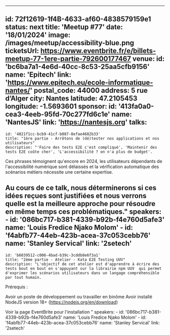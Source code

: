 ---
id: 72f12619-1f4B-4633-af60-4838579159e1
status: next
title: 'Meetup #77'
date: '18/01/2024'
image: /images/meetup/accessibility-blue.png
ticketsUrl: https://www.eventbrite.fr/e/billets-meetup-77-1ere-partie-792600177467 
venue:
  id: 'bc6ba7a1-4e6d-40cc-8c53-25aa5cfb9156'
  name: 'Epitech'
  link: 'https://www.epitech.eu/ecole-informatique-nantes/'
  postal_code: 44000
  address: 5 rue d’Alger
  city: Nantes
  latitude: 47.2105453
  longitude: -1.5693601
sponsor:
    id: '413fa0a0-cea3-4eeb-95fd-70c277fd6c1e'
    name: 'NantesJS'
    link: 'https://nantesjs.org'
talks:
  -
    id: '4821f1cc-bcb9-41cf-b087-8efae4682b33'
    title: "1ère partie - Arrêtons de (dé)tester nos applications et nos utilisateurs"
    description: "'Faire des tests E2E c'est compliqué', 'Maintenir des tests E2E coûte cher', 'L'accessibilité ? on n'a plus de budget'.

Ces phrases témoignent qu'encore en 2024, les utilisateurs dépendants de l'accessibilité numérique sont délaissés et la vérification automatique des scénarios métiers nécessite une certaine expertise.

Au cours de ce talk, nous déterminerons si ces idées reçues sont justifiées et nous verrons quelle est la meilleure approche pour résoudre en même temps ces problématiques."
    speakers:
      -
          id: '086bc717-b381-4339-b92b-f4e760d5afe3'
          name: 'Louis Fredice Njako Molom'
      -
          id: 'f4abfb77-44eb-423b-acea-37c053cebb76'
          name: 'Stanley Servical'
          link: '2setech'
  -
    id: 'b6039512-c006-4bad-b39c-3cddb8e6f3a1'
    title: "2ème partie - Atelier - Kata E2E Testing UUV"
    description: "L'objectif de cet atelier est d'apprendre à écrire des tests bout en bout en s'appuyant sur la librairie npm UUV  qui permet d'exprimer les scénarios utilisateurs dans un langage compréhensible par tout humain.

Prérequis :

Avoir un poste de développement ou travailler en binôme
Avoir installé NodeJS version 18+ (https://nodejs.org/en/download)

Voir la page EventBrite pour l'installation
"
    speakers:
      -
        id: '086bc717-b381-4339-b92b-f4e760d5afe3'
        name: 'Louis Fredice Njako Molom'
      -
        id: 'f4abfb77-44eb-423b-acea-37c053cebb76'
        name: 'Stanley Servical'
        link: '2setech'

